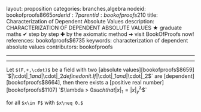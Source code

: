 layout: proposition
categories: branches,algebra
nodeid: bookofproofs$8665
orderid: 7
parentid: bookofproofs$210
title: Characterization of Dependent Absolute Values
description: CHARACTERIZATION OF DEPENDENT ABSOLUTE VALUES ★ graduate maths ✔ step by step ✚ by the axiomatic method ➜ visit BookOfProofs now!
references: bookofproofs$6735
keywords: characterization of dependent absolute values
contributors: bookofproofs

---


---

Let `$(F,+,\cdot)$` be a field with two [absolute values][bookofproofs$8659] `$|\cdot|_1$` and `$|\cdot|_2$` defined on it. If `$|\cdot|_1$` and `$|\cdot|_2$` are [dependent][bookofproofs$8664], then there exists a [positive real number][bookofproofs$1107] `$\lambda > 0$` such that `$$|x|_1=|x|_y^\lambda$$`

for all `$x\in F$` with `$x\neq 0.$`

